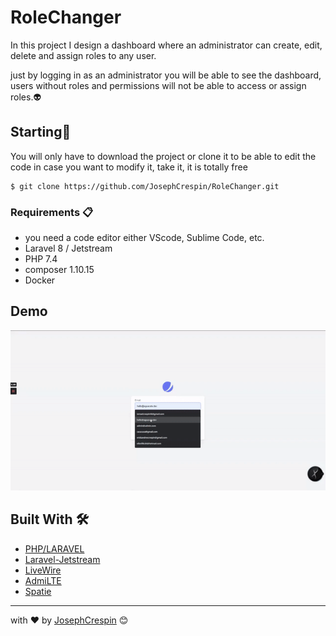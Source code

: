 
# RoleChanger

In this project I design a dashboard where an administrator can create, edit, delete and assign roles to any user.

just by logging in as an administrator you will be able to see the dashboard, users without roles and permissions will not be able to access or assign roles.👽

## Starting🚀

You will only have to download the project or clone it to be able to edit the code in case you want to modify it, take it, it is totally free

```
$ git clone https://github.com/JosephCrespin/RoleChanger.git
```

### Requirements 📋

-  you need a code editor either VScode, Sublime Code, etc.
-  Laravel 8 / Jetstream
-  PHP 7.4
-  composer 1.10.15
-  Docker

## Demo 

![demoGif](demoOne.gif)



## Built With 🛠️

* [PHP/LARAVEL](https://laravel.com) 
* [Laravel-Jetstream](https://jetstream.laravel.com/2.x/introduction.html)
* [LiveWire](https://laravel-livewire.com) 
* [AdmiLTE](https://github.com/jeroennoten/Laravel-AdminLTE/wiki)
* [Spatie](https://spatie.be/) 


---
 with ❤️ by [JosephCrespin](https://github.com/JosephCrespin) 😊
